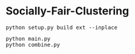 # Socially-Fair-Clustering

<pre>
python setup.py build_ext --inplace
</pre>

<pre>
python main.py
python combine.py
</pre>